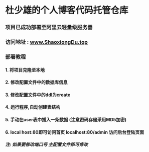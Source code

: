 # 杜少雄的个人博客代码托管仓库

### 项目已成功部署至阿里云轻量级服务器
### 访问地址 : www.ShaoxiongDu.top

### 部署教程
####  1. 将项目克隆至本地
####  2. 修改配置文件中的数据库信息
####  3. 修改配置文件中的ddl为create
####  4. 运行程序,自动创建表结构
####  5. 手动在user表中插入一条数据 (注意密码存储采用MD5加密)
####  6. local host:80即可访问首页 localhost:80/admin 访问后台登陆页面
##### 注:  如果要修改端口号  主配置文件即可修改


